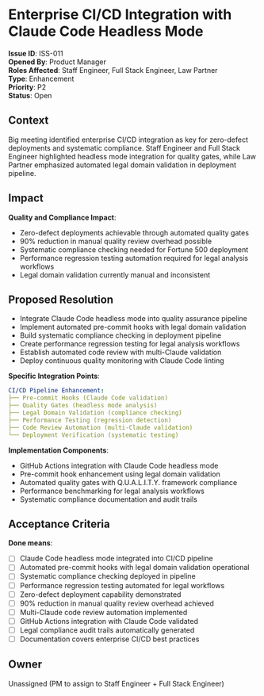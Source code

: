 # Enterprise CI/CD Integration with Claude Code Headless Mode
**Issue ID**: ISS-011  
**Opened By**: Product Manager  
**Roles Affected**: Staff Engineer, Full Stack Engineer, Law Partner  
**Type**: Enhancement  
**Priority**: P2  
**Status**: Open  

## Context  
Big meeting identified enterprise CI/CD integration as key for zero-defect deployments and systematic compliance. Staff Engineer and Full Stack Engineer highlighted headless mode integration for quality gates, while Law Partner emphasized automated legal domain validation in deployment pipeline.

## Impact  
**Quality and Compliance Impact**:
- Zero-defect deployments achievable through automated quality gates
- 90% reduction in manual quality review overhead possible
- Systematic compliance checking needed for Fortune 500 deployment
- Performance regression testing automation required for legal analysis workflows
- Legal domain validation currently manual and inconsistent

## Proposed Resolution  
* Integrate Claude Code headless mode into quality assurance pipeline
* Implement automated pre-commit hooks with legal domain validation  
* Build systematic compliance checking in deployment pipeline
* Create performance regression testing for legal analysis workflows
* Establish automated code review with multi-Claude validation
* Deploy continuous quality monitoring with Claude Code linting

**Specific Integration Points**:
```yaml
CI/CD Pipeline Enhancement:
├── Pre-commit Hooks (Claude Code validation)
├── Quality Gates (headless mode analysis)
├── Legal Domain Validation (compliance checking)
├── Performance Testing (regression detection)
├── Code Review Automation (multi-Claude validation)
└── Deployment Verification (systematic testing)
```

**Implementation Components**:
* GitHub Actions integration with Claude Code headless mode
* Pre-commit hook enhancement using legal domain validation
* Automated quality gates with Q.U.A.L.I.T.Y. framework compliance
* Performance benchmarking for legal analysis workflows
* Systematic compliance documentation and audit trails

## Acceptance Criteria  
**Done means**:
- [ ] Claude Code headless mode integrated into CI/CD pipeline
- [ ] Automated pre-commit hooks with legal domain validation operational
- [ ] Systematic compliance checking deployed in pipeline
- [ ] Performance regression testing automated for legal workflows
- [ ] Zero-defect deployment capability demonstrated
- [ ] 90% reduction in manual quality review overhead achieved
- [ ] Multi-Claude code review automation implemented
- [ ] GitHub Actions integration with Claude Code validated
- [ ] Legal compliance audit trails automatically generated
- [ ] Documentation covers enterprise CI/CD best practices

## Owner  
Unassigned (PM to assign to Staff Engineer + Full Stack Engineer)